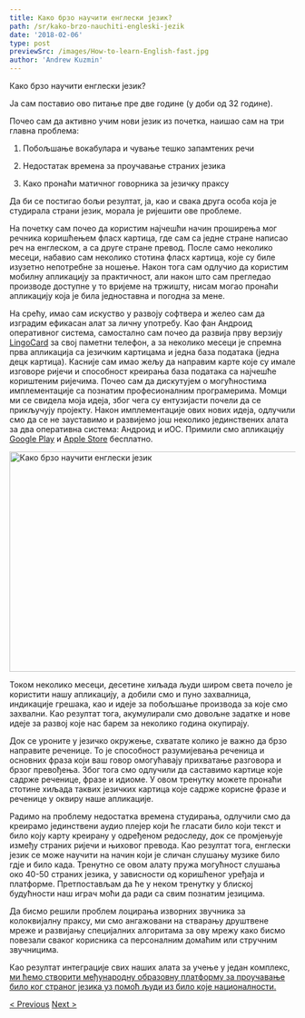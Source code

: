 ```yaml
---
title: Како брзо научити енглески језик?
path: /sr/kako-brzo-nauchiti-engleski-jezik
date: '2018-02-06'
type: post
previewSrc: /images/How-to-learn-English-fast.jpg
author: 'Andrew Kuzmin'
---
```


Како брзо научити енглески језик?

Ја сам поставио ово питање пре две године (у доби од 32 године).

Почео сам да активно учим нови језик из почетка, наишао сам на три главна проблема:

1. Побољшање вокабулара и чување тешко запамтених речи

2. Недостатак времена за проучавање страних језика

3. Како пронаћи матичног говорника за језичку праксу

Да би се постигао бољи резултат, ја, као и свака друга особа која је студирала страни језик, морала је ријешити ове проблеме.

На почетку сам почео да користим најчешћи начин проширења мог речника коришћењем фласх картица, где сам са једне стране написао реч на енглеском, а са друге стране превод. После само неколико месеци, набавио сам неколико стотина фласх картица, које су биле изузетно непотребне за ношење. Након тога сам одлучио да користим мобилну апликацију за практичност, али након што сам прегледао производе доступне у то вријеме на тржишту, нисам могао пронаћи апликацију која је била једноставна и погодна за мене.

На срећу, имао сам искуство у развоју софтвера и желео сам да изградим ефикасан алат за личну употребу. Као фан Андроид оперативног система, самостално сам почео да развија прву верзију <a href="https://lingocard.com">LingoCard</a> за свој паметни телефон, а за неколико месеци је спремна прва апликација са језичким картицама и једна база података (једна децк картица). Касније сам имао жељу да направим карте које су имале изговоре ријечи и способност креирања база података са најчешће кориштеним ријечима. Почео сам да дискутујем о могућностима имплементације са познатим професионалним програмерима. Момци ми се свидела моја идеја, због чега су ентузијасти почели да се прикључују пројекту. Након имплементације ових нових идеја, одлучили смо да се не зауставимо и развијемо још неколико јединствених алата за два оперативна система: Андроид и иОС. Примили смо апликацију <a href="https://play.google.com/store/apps/details?id=com.lingocard.lingocard">Google Play</a> и <a href="https://itunes.apple.com/us/app/lingocard/id1217076835?mt=8">Apple Store</a> бесплатно.

<img class="aligncenter wp-image-5587" src="../images/2018/01/LigoCard-App-small.png" alt="Како брзо научити енглески језик" width="973" height="388" />

Током неколико месеци, десетине хиљада људи широм света почело је користити нашу апликацију, а добили смо и пуно захвалница, индикације грешака, као и идеје за побољшање производа за које смо захвални. Као резултат тога, акумулирали смо довољне задатке и нове идеје за развој које нас барем за неколико година окупирају.

Док се уроните у језичко окружење, схватате колико је важно да брзо направите реченице. То је способност разумијевања реченица и основних фраза који ваш говор омогућавају прихватање разговора и брзог превођења. Због тога смо одлучили да саставимо картице које садрже реченице, фразе и идиоме. У овом тренутку можете пронаћи стотине хиљада таквих језичких картица које садрже корисне фразе и реченице у оквиру наше апликације.

Радимо на проблему недостатка времена студирања, одлучили смо да креирамо јединствени аудио плејер који ће гласати било који текст и било коју карту креирану у одређеном редоследу, док се промјењује између страних ријечи и њиховог превода. Као резултат тога, енглески језик се може научити на начин који је сличан слушању музике било гдје и било када. Тренутно се овом алату пружа могућност слушања око 40-50 страних језика, у зависности од коришћеног уређаја и платформе. Претпостављам да ће у неком тренутку у блиској будућности наш играч моћи да ради са свим познатим језицима.

Да бисмо решили проблем лоцирања изворних звучника за колоквијалну праксу, ми смо ангажовани на стварању друштвене мреже и развијању специјалних алгоритама за ову мрежу како бисмо повезали сваког корисника са персоналним домаћим или стручним звучницима.

Као резултат интеграције свих наших алата за учење у један комплекс, <a href="https://lingocard.com">ми ћемо створити међународну образовну платформу за проучавање било ког страног језика уз помоћ људи из било које националности.</a>

<a href="/sr/kako-prona-matichne-govornike-za-jezichku-praksu">< Previous</a> <a href="/sr/flash-kartitse">Next ></a>
